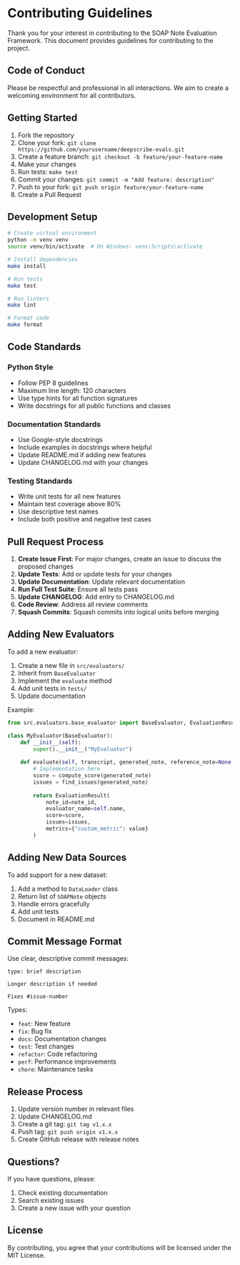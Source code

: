 # Contributing Guidelines

Thank you for your interest in contributing to the SOAP Note Evaluation Framework. This document provides guidelines for contributing to the project.

## Code of Conduct

Please be respectful and professional in all interactions. We aim to create a welcoming environment for all contributors.

## Getting Started

1. Fork the repository
2. Clone your fork: `git clone https://github.com/yourusername/deepscribe-evals.git`
3. Create a feature branch: `git checkout -b feature/your-feature-name`
4. Make your changes
5. Run tests: `make test`
6. Commit your changes: `git commit -m "Add feature: description"`
7. Push to your fork: `git push origin feature/your-feature-name`
8. Create a Pull Request

## Development Setup

```bash
# Create virtual environment
python -m venv venv
source venv/bin/activate  # On Windows: venv\Scripts\activate

# Install dependencies
make install

# Run tests
make test

# Run linters
make lint

# Format code
make format
```

## Code Standards

### Python Style

- Follow PEP 8 guidelines
- Maximum line length: 120 characters
- Use type hints for all function signatures
- Write docstrings for all public functions and classes

### Documentation Standards

- Use Google-style docstrings
- Include examples in docstrings where helpful
- Update README.md if adding new features
- Update CHANGELOG.md with your changes

### Testing Standards

- Write unit tests for all new features
- Maintain test coverage above 80%
- Use descriptive test names
- Include both positive and negative test cases

## Pull Request Process

1. **Create Issue First**: For major changes, create an issue to discuss the proposed changes
2. **Update Tests**: Add or update tests for your changes
3. **Update Documentation**: Update relevant documentation
4. **Run Full Test Suite**: Ensure all tests pass
5. **Update CHANGELOG**: Add entry to CHANGELOG.md
6. **Code Review**: Address all review comments
7. **Squash Commits**: Squash commits into logical units before merging

## Adding New Evaluators

To add a new evaluator:

1. Create a new file in `src/evaluators/`
2. Inherit from `BaseEvaluator`
3. Implement the `evaluate` method
4. Add unit tests in `tests/`
5. Update documentation

Example:

```python
from src.evaluators.base_evaluator import BaseEvaluator, EvaluationResult

class MyEvaluator(BaseEvaluator):
    def __init__(self):
        super().__init__("MyEvaluator")
    
    def evaluate(self, transcript, generated_note, reference_note=None, note_id=""):
        # Implementation here
        score = compute_score(generated_note)
        issues = find_issues(generated_note)
        
        return EvaluationResult(
            note_id=note_id,
            evaluator_name=self.name,
            score=score,
            issues=issues,
            metrics={"custom_metric": value}
        )
```

## Adding New Data Sources

To add support for a new dataset:

1. Add a method to `DataLoader` class
2. Return list of `SOAPNote` objects
3. Handle errors gracefully
4. Add unit tests
5. Document in README.md

## Commit Message Format

Use clear, descriptive commit messages:

```
type: brief description

Longer description if needed

Fixes #issue-number
```

Types:
- `feat`: New feature
- `fix`: Bug fix
- `docs`: Documentation changes
- `test`: Test changes
- `refactor`: Code refactoring
- `perf`: Performance improvements
- `chore`: Maintenance tasks

## Release Process

1. Update version number in relevant files
2. Update CHANGELOG.md
3. Create a git tag: `git tag v1.x.x`
4. Push tag: `git push origin v1.x.x`
5. Create GitHub release with release notes

## Questions?

If you have questions, please:
1. Check existing documentation
2. Search existing issues
3. Create a new issue with your question

## License

By contributing, you agree that your contributions will be licensed under the MIT License.

